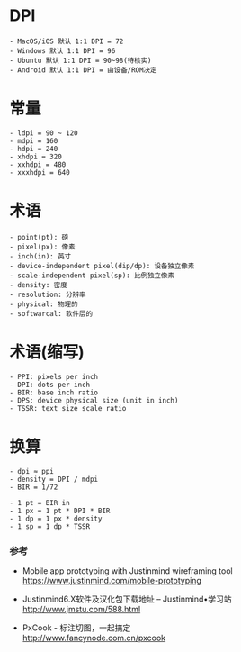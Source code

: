 # DPI
```
- MacOS/iOS 默认 1:1 DPI = 72
- Windows 默认 1:1 DPI = 96
- Ubuntu 默认 1:1 DPI = 90~98(待核实)
- Android 默认 1:1 DPI = 由设备/ROM决定
```

# 常量
```
- ldpi = 90 ~ 120
- mdpi = 160
- hdpi = 240
- xhdpi = 320
- xxhdpi = 480
- xxxhdpi = 640
```

# 术语
```
- point(pt): 磅
- pixel(px): 像素
- inch(in): 英寸
- device-independent pixel(dip/dp): 设备独立像素
- scale-independent pixel(sp): 比例独立像素
- density: 密度
- resolution: 分辨率
- physical: 物理的
- softwarcal: 软件层的
```

# 术语(缩写)
```
- PPI: pixels per inch
- DPI: dots per inch
- BIR: base inch ratio
- DPS: device physical size (unit in inch)
- TSSR: text size scale ratio
```

# 换算
```
- dpi ≈ ppi
- density = DPI / mdpi
- BIR = 1/72
```

```
- 1 pt = BIR in
- 1 px = 1 pt * DPI * BIR
- 1 dp = 1 px * density
- 1 sp = 1 dp * TSSR
```

### 参考
- Mobile app prototyping with Justinmind wireframing tool  
https://www.justinmind.com/mobile-prototyping

- Justinmind6.X软件及汉化包下载地址 – Justinmind•学习站  
http://www.jmstu.com/588.html

- PxCook - 标注切图，一起搞定  
http://www.fancynode.com.cn/pxcook
